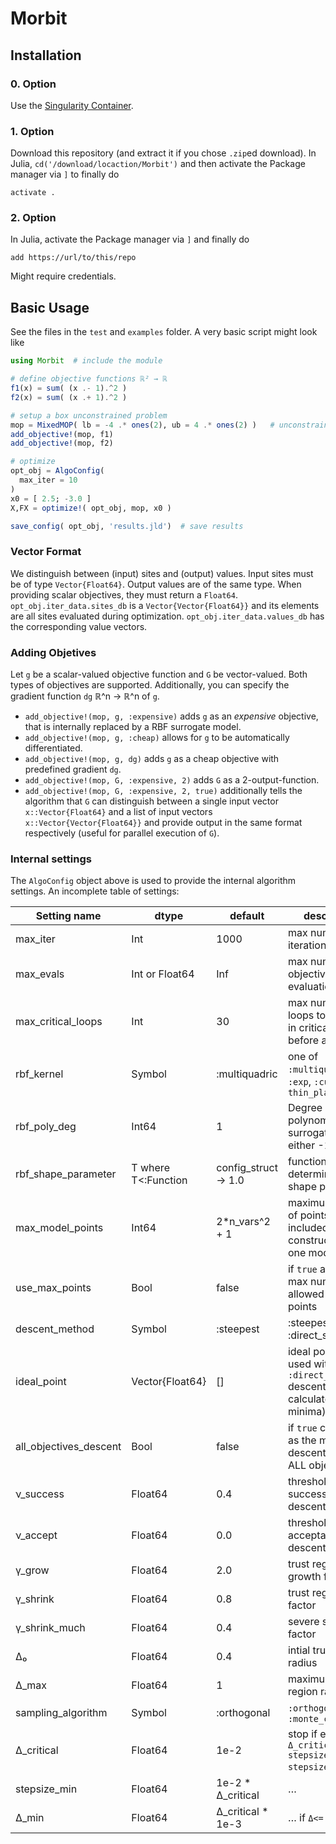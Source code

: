 # Morbit

## Installation
### 0. Option
Use the [Singularity Container](https://github.com/manuelbb-upb/of_morbit_singularity).

### 1. Option
Download this repository (and extract it if you chose `.zip`ed download).
In Julia, `cd('/download/locaction/Morbit')` and then activate the Package manager via `]` to finally do
```
activate .
```

### 2. Option
In Julia, activate the Package manager via `]` and finally do
```
add https://url/to/this/repo
```
Might require credentials.

## Basic Usage
See the files in the `test` and `examples` folder.
A very basic script might look like
```julia
using Morbit  # include the module

# define objective functions ℝ² → ℝ
f1(x) = sum( (x .- 1).^2 )
f2(x) = sum( (x .+ 1).^2 )

# setup a box unconstrained problem
mop = MixedMOP( lb = -4 .* ones(2), ub = 4 .* ones(2) )   # unconstrained: mop = MixedMOP()
add_objective!(mop, f1)
add_objective!(mop, f2)

# optimize
opt_obj = AlgoConfig(
  max_iter = 10
)
x0 = [ 2.5; -3.0 ]
X,FX = optimize!( opt_obj, mop, x0 )

save_config( opt_obj, 'results.jld')  # save results
```

### Vector Format
We distinguish between (input) sites and (output) values. 
Input sites must be of type `Vector{Float64}`.
Output values are of the same type.
When providing scalar objectives, they must return a `Float64`.
`opt_obj.iter_data.sites_db` is a `Vector{Vector{Float64}}` and its elements are all sites evaluated during optimization.
`opt_obj.iter_data.values_db` has the corresponding value vectors.

### Adding Objetives
Let `g` be a scalar-valued objective function and `G` be vector-valued. 
Both types of objectives are supported.
Additionally, you can specify the gradient function `dg` ℝ^n → ℝ^n of `g`.

* `add_objective!(mop, g, :expensive)` adds `g` as an *expensive* objective, that is internally replaced by a RBF surrogate model.
* `add_objective!(mop, g, :cheap)` allows for `g` to be automatically differentiated.
* `add_objective!(mop, g, dg)` adds `g` as a cheap objective with predefined gradient `dg`.
* `add_objective!(mop, G, :expensive, 2)` adds `G` as a 2-output-function.
* `add_objective!(mop, G, :expensive, 2, true)` additionally tells the algorithm that `G` can distinguish between a single input vector `x::Vector{Float64}` and a list of input vectors `x::Vector{Vector{Float64}}` and provide output in the same format respectively (useful for parallel execution of `G`).

### Internal settings
The `AlgoConfig` object above is used to provide the internal algorithm settings.
An incomplete table of settings:

| Setting name | dtype | default | description | 
| ------------ | ----- | ------- | ----------- |
| max_iter | Int | 1000 | max number of iterations |
| max_evals | Int or Float64 | Inf|  max number of objective evaluations |
| max_critical_loops | Int | 30 | max number of loops to perform in criticallity test before aborting |
| rbf_kernel | Symbol | :multiquadric | one of `:multiquadric`, `:exp`, `:cubic`, `thin_plate_spline` |
| rbf_poly_deg | Int64 | 1 | Degree of polynomial surrogate tail, either -1, 0 or 1 |
| rbf_shape_parameter | T where T<:Function | config_struct -> 1.0 | function to determine the shape parameter |
| max_model_points | Int64 | 2*n_vars^2 + 1 | maximum number of points to be included in the construction of one model |
| use_max_points | Bool | false | if `true` always use max number of allowed model points |
| descent_method | Symbol | :steepest | :steepest or :direct_search |
| ideal_point | Vector{Float64} | [] | ideal point to be used with `:direct_search` descent (if empty, calculate local minima)|
| all_objectives_descent | Bool | false | if `true` compute ρ as the minimum of descent ratios for ALL objetives |
| ν_success | Float64 | 0.4 | threshold for very successfull descent |
| ν_accept | Float64 | 0.0 | threshold for acceptable descent |
| γ_grow | Float64 | 2.0 | trust region growth factor |
| γ_shrink | Float64 | 0.8 | trust region shrink factor |
| γ_shrink_much | Float64 | 0.4 | severe shrinking factor |
| Δ₀ | Float64 | 0.4 | intial trust region radius |
| Δ_max | Float64 | 1 | maximum trust region radius |
| sampling_algorithm | Symbol | :orthogonal | `:orthogonal` or `:monte_carlo` |
| Δ_critical | Float64 | 1e-2 | stop if either `Δ <= Δ_critical && stepsize <= stepsize_min` or … |
| stepsize_min | Float64 | 1e-2 * Δ_critical | … |
| Δ_min | Float64 | Δ_critical * 1e-3 | … if `Δ<= Δ_min` |



